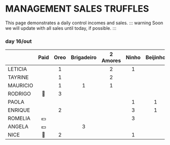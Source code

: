 # MANAGEMENT SALES TRUFFLES

This page demonstrates a daily control incomes and sales.
::: warning
Soon we will update with all sales until today, if possible.
:::

### day 16/out

|          |   Paid   | Oreo | Brigadeiro | 2 Amores | Ninho | Beijinho | Paçoca |
| -------- | :------: | :--: | :--------: | :------: | :---: | :------: | ------ |
| LETICIA  |          |  1   |            |    2     |   1   |          |        |
| TAYRINE  |          |  1   |            |    2     |       |          |        |
| MAURICIO |          |  1   |     1      |    1     |       |          |        |
| RODRIGO  |  :bank:  |  3   |            |          |       |          |        |
| PAOLA    |          |      |            |          |   1   |    1     | 1      |
| ENRIQUE  |          |  2   |            |          |   3   |    1     | 1      |
| ROMELIA  | :dollar: |      |            |          |   3   |          |        |
| ANGELA   | :dollar: |      |     3      |          |       |          |        |
| NICE     |  :bank:  |  2   |            |          |   1   |          |        |
